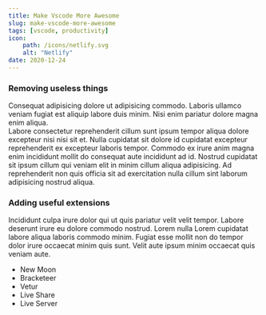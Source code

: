```yaml
---
title: Make Vscode More Awesome
slug: make-vscode-more-awesome
tags: [vscode, productivity]
icon:
    path: /icons/netlify.svg
    alt: "Netlify"
date: 2020-12-24
---
```


### Removing useless things

Consequat adipisicing dolore ut adipisicing commodo. Laboris ullamco veniam fugiat est aliquip labore duis minim. Nisi enim pariatur dolore magna enim aliqua.  
Labore consectetur reprehenderit cillum sunt ipsum tempor aliqua dolore excepteur nisi nisi sit et. Nulla cupidatat sit dolore id cupidatat excepteur reprehenderit ex excepteur laboris tempor. Commodo ex irure anim magna enim incididunt mollit do consequat aute incididunt ad id. Nostrud cupidatat sit ipsum cillum qui veniam elit in minim cillum aliqua adipisicing. Ad reprehenderit non quis officia sit ad exercitation nulla cillum sint laborum adipisicing nostrud aliqua.  

### Adding useful extensions

Incididunt culpa irure dolor qui ut quis pariatur velit velit tempor. Labore deserunt irure eu dolore commodo nostrud. Lorem nulla Lorem cupidatat labore aliqua laboris commodo minim. Fugiat esse mollit non do tempor dolor irure occaecat minim quis sunt. Velit aute ipsum minim occaecat quis veniam aute.  

- New Moon  
- Bracketeer
- Vetur
- Live Share
- Live Server
